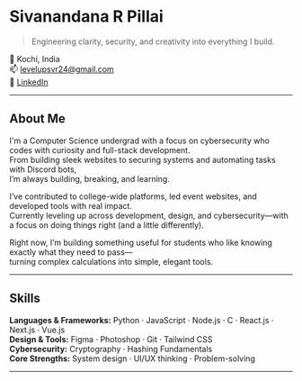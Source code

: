 # Sivanandana R Pillai

> Engineering clarity, security, and creativity into everything I build.

📍 Kochi, India  
📫 [levelupsvr24@gmail.com](mailto:levelupsvr24@gmail.com)  
🔗 [LinkedIn](https://linkedin.com/in/sivanandana-r-pillai-86b0822b3)

---

## About Me

I'm a Computer Science undergrad with a focus on cybersecurity who codes with curiosity and full-stack development.  
From building sleek websites to securing systems and automating tasks with Discord bots,  
I’m always building, breaking, and learning.

I’ve contributed to college-wide platforms, led event websites, and developed tools with real impact.  
Currently leveling up across development, design, and cybersecurity—with a focus on doing things right (and a little differently).

Right now, I’m building something useful for students who like knowing exactly what they need to pass—  
turning complex calculations into simple, elegant tools.

---

## Skills

**Languages & Frameworks:** Python · JavaScript · Node.js · C · React.js · Next.js · Vue.js  
**Design & Tools:** Figma · Photoshop · Git · Tailwind CSS  
**Cybersecurity:** Cryptography · Hashing Fundamentals  
**Core Strengths:** System design · UI/UX thinking · Problem-solving

---


